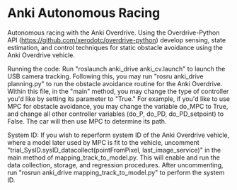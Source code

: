 # Anki Autonomous Racing
Autonomous racing with the Anki Overdrive.
Using the Overdrive-Python API (https://github.com/xerodotc/overdrive-python) develop sensing, state estimation, and control techniques for static obstacle avoidance using the Anki Overdrive vehicle.

Running the code:
Run "roslaunch anki_drive anki_cv.launch" to launch the USB camera tracking. Following this, you may run "rosru anki_drive planning.py" to run the obstacle avoidance routine for the Anki Overdrive. Within this file, in the "main" method, you may change the type of controller you'd like by setting its parameter to "True." For example, if you'd like to use MPC for obstacle avoidance, you may change the variable do_MPC to True, and change all other controller variables (do_P, do_PD, do_PD_setpoint) to False. The car will then use MPC to determine its path.

System ID:
If you wish to reperform system ID of the Anki Overdrive vehicle, where a model later used by MPC is fit to the vehicle, uncomment "trial_SysID.sysID_datacollect(pointFromPixel, last_image_service)" in the main method of mapping_track_to_model.py. This will enable and run the data collection, storage, and regression procedures. After uncommenting, run "rosrun anki_drive mapping_track_to_model.py" to perform the system ID.
